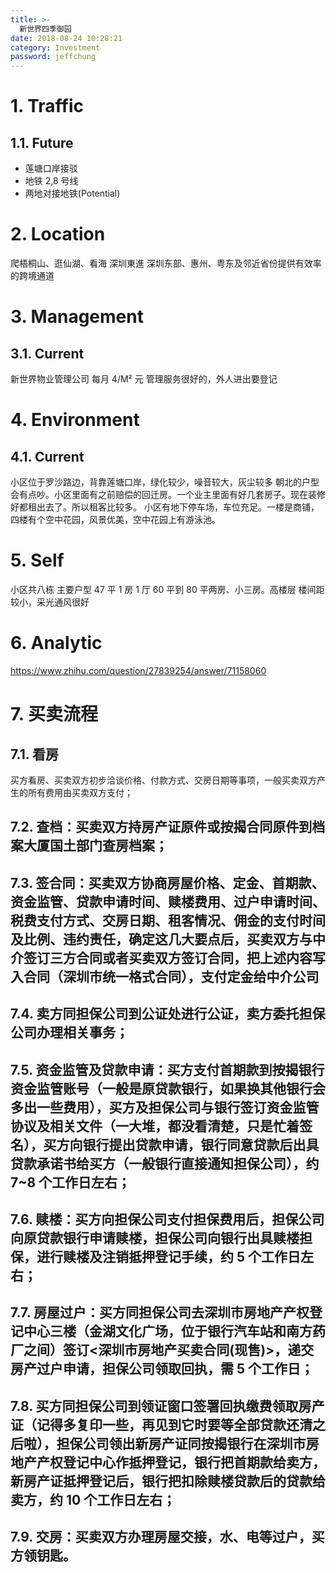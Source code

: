 ```yaml
---
title: >-
  新世界四季御园
date: 2018-08-24 10:28:21
category: Investment
password: jeffchung
---
```


# 1. Traffic

## 1.1. Future

- 莲塘口岸接驳
- 地铁 2,8 号线
- 两地对接地铁(Potential)

# 2. Location

爬梧桐山、逛仙湖、看海
深圳東進
深圳东部、惠州、粤东及邻近省份提供有效率的跨境通道

# 3. Management

## 3.1. Current

新世界物业管理公司 每月 4/M² 元 管理服务很好的，外人进出要登记

# 4. Environment

## 4.1. Current

小区位于罗沙路边，背靠莲塘口岸，绿化较少，噪音较大，灰尘较多
朝北的户型会有点吵。小区里面有之前赔偿的回迁房。一个业主里面有好几套房子。现在装修好都租出去了。所以租客比较多。
小区有地下停车场，车位充足。一楼是商铺，四楼有个空中花园，风景优美，空中花园上有游泳池。

# 5. Self

小区共八栋 主要户型 47 平 1 房 1 厅 60 平到 80 平两房、小三房。高楼层 楼间距较小，采光通风很好

# 6. Analytic

https://www.zhihu.com/question/27839254/answer/71158060

# 7. 买卖流程

## 7.1. 看房

买方看房、买卖双方初步洽谈价格、付款方式、交房日期等事项，一般买卖双方产生的所有费用由买卖双方支付；

## 7.2. 查档：买卖双方持房产证原件或按揭合同原件到档案大厦国土部门查房档案；

## 7.3. 签合同：买卖双方协商房屋价格、定金、首期款、资金监管、贷款申请时间、赎楼费用、过户申请时间、税费支付方式、交房日期、租客情况、佣金的支付时间及比例、违约责任，确定这几大要点后，买卖双方与中介签订三方合同或者买卖双方签订合同，把上述内容写入合同（深圳市统一格式合同），支付定金给中介公司

## 7.4. 卖方同担保公司到公证处进行公证，卖方委托担保公司办理相关事务；

## 7.5. 资金监管及贷款申请：买方支付首期款到按揭银行资金监管账号（一般是原贷款银行，如果换其他银行会多出一些费用），买方及担保公司与银行签订资金监管协议及相关文件（一大堆，都没看清楚，只是忙着签名），买方向银行提出贷款申请，银行同意贷款后出具贷款承诺书给买方（一般银行直接通知担保公司），约 7~8 个工作日左右；

## 7.6. 赎楼：买方向担保公司支付担保费用后，担保公司向原贷款银行申请赎楼，担保公司向银行出具赎楼担保，进行赎楼及注销抵押登记手续，约 5 个工作日左右；

## 7.7. 房屋过户：买方同担保公司去深圳市房地产产权登记中心三楼（金湖文化广场，位于银行汽车站和南方药厂之间）签订<深圳市房地产买卖合同(现售)>，递交房产过户申请，担保公司领取回执，需 5 个工作日；

## 7.8. 买方同担保公司到领证窗口签署回执缴费领取房产证（记得多复印一些，再见到它时要等全部贷款还清之后啦），担保公司领出新房产证同按揭银行在深圳市房地产产权登记中心作抵押登记，银行把首期款给卖方，新房产证抵押登记后，银行把扣除赎楼贷款后的贷款给卖方，约 10 个工作日左右；

## 7.9. 交房：买卖双方办理房屋交接，水、电等过户，买方领钥匙。
